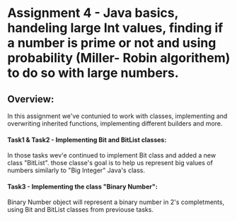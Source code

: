 # Assignment 4 - Java basics, handeling large Int values, finding if a number is prime or not and using probability (Miller- Robin algorithem) to do so with large numbers.

## Overview:
In this assignment we've contunied to work with classes, implementing and overwriting inherited functions, implementing different builders and more.

#### Task1 & Task2 - Implementing Bit and BitList classes:
In those tasks wev'e continued to implement Bit class and added a new class "BitList". those classe's goal is to help us represent big values of numbers similarly to "Big Integer" Java's class.

#### Task3 - Implementing the class "Binary Number":
Binary Number object will represent a binary number in 2's completments, using Bit and BitList classes from previouse tasks.


